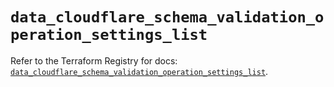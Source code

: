 # `data_cloudflare_schema_validation_operation_settings_list`

Refer to the Terraform Registry for docs: [`data_cloudflare_schema_validation_operation_settings_list`](https://registry.terraform.io/providers/cloudflare/cloudflare/5.9.0/docs/data-sources/schema_validation_operation_settings_list).
